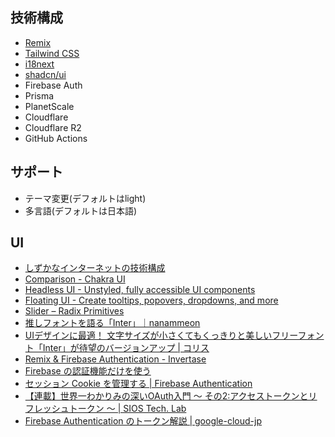 ## 技術構成

- [Remix](https://remix.run/)
- [Tailwind CSS](https://tailwindcss.com/)
- [i18next](https://www.i18next.com/)
- [shadcn/ui](https://ui.shadcn.com/)
- Firebase Auth
- Prisma
- PlanetScale
- Cloudflare
- Cloudflare R2
- GitHub Actions

## サポート

- テーマ変更(デフォルトはlight)
- 多言語(デフォルトは日本語)

## UI

- [しずかなインターネットの技術構成](https://zenn.dev/catnose99/articles/f8a90a1616dfb3)
- [Comparison - Chakra UI](https://chakra-ui.com/getting-started/comparison#dark-mode-%F0%9F%8C%9C)
- [Headless UI - Unstyled, fully accessible UI components](https://headlessui.com/react/dialog)
- [Floating UI - Create tooltips, popovers, dropdowns, and more](https://floating-ui.com/)
- [Slider – Radix Primitives](https://www.radix-ui.com/primitives/docs/components/slider)
- [推しフォントを語る「Inter」｜nanammeon](https://sizu.me/nanammeon/posts/0izw2ebh0ifx)
- [UIデザインに最適！ 文字サイズが小さくてもくっきりと美しいフリーフォント「Inter」が待望のバージョンアップ | コリス](https://coliss.com/articles/build-websites/operation/work/inter-4-for-ui-design.html#google_vignette)
- [Remix & Firebase Authentication - Invertase](https://invertase.io/blog/remix-firebase-auth)
- [Firebase の認証機能だけを使う](https://zenn.dev/mobdev/articles/42969a794c31f4)
- [セッション Cookie を管理する  |  Firebase Authentication](https://firebase.google.com/docs/auth/admin/manage-cookies?hl=ja)
- [【連載】世界一わかりみの深いOAuth入門 〜 その2:アクセストークンとリフレッシュトークン 〜 | SIOS Tech. Lab](https://tech-lab.sios.jp/archives/25565#i-8)
- [Firebase Authentication のトークン解説 | google-cloud-jp](https://medium.com/google-cloud-jp/firebase-auth-token-jp-d400a113a440)
